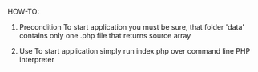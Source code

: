 HOW-TO:
1. Precondition
To start application you must be sure, that folder 'data' contains only one .php file that returns source array

2. Use
To start application simply run index.php over command line PHP interpreter